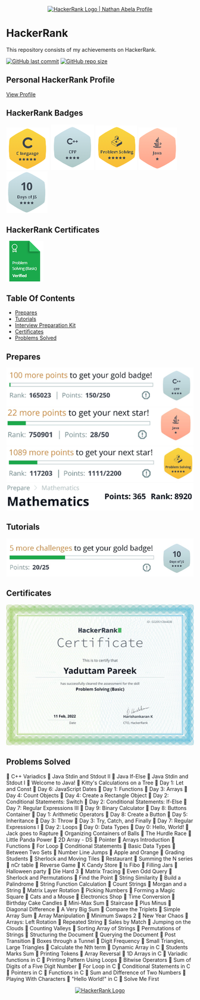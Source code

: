 <p align="center">
    <a href="https://www.hackerrank.com/yaduttampareek95">
        <img alt="HackerRank Logo | Nathan Abela Profile" src="https://hrcdn.net/fcore/assets/brand/typemark_60x200-7435b42d20.svg" >
    </a>
</p>

# HackerRank

This repository consists of my achievements on HackerRank.

[![GitHub last commit](https://img.shields.io/github/last-commit/Yaduttam95/Hackerrank)](https://github.com/Yaduttam95/Hackerrank/commits/master)
[![GitHub repo size](https://img.shields.io/github/repo-size/Yaduttam95/Hackerrank)](https://github.com/Yaduttam95/Hackerrank/archive/master.zip)

## Personal HackerRank Profile

[View Profile](https://www.hackerrank.com/Yaduttam95)

## HackerRank Badges
![C](/Badges/C.png)
![C++](/Badges/C++.png)
![Problem Solving](/Badges/Problem_Solving.png)
![Java](/Badges/Java.png)
![10 Days Of JS](/Badges/10_Days_of_JS.png)



## HackerRank Certificates
![Problem Solving(Basics)](/Badges/problem_solving_basic_skill.png)




## Table Of Contents

* [Prepares](#prepares)
* [Tutorials](#tutorials)
* [Interview Preparation Kit](#interview)
* [Certificates](#certificates)
* [Problems Solved](#problems-solved)

## Prepares
<!--![C](/Prepares_and_Interview_prepration_kit/C.jpg)-->
![C++](/Prepares_and_Interview_prepration_kit/C++.jpg)
![JAVA](/Prepares_and_Interview_prepration_kit/Java.jpg)
![Problem Solving](/Prepares_and_Interview_prepration_kit/Problem_Solving.jpg)
![Mathematics](/Prepares_and_Interview_prepration_kit/Mathematics.jpg)

## Tutorials
![10 Days Of JS](/Prepares_and_Interview_prepration_kit/10_days_of_JS.jpg)


## Certificates
![Problem Solving(Basic)](/Skill_Certificates/Problem_Solving(basic).png)


## Problems Solved
	C++ Variadics
	Java Stdin and Stdout II
	Java If-Else
	Java Stdin and Stdout I
	Welcome to Java!
	Kitty's Calculations on a Tree
	Day 1: Let and Const
	Day 6: JavaScript Dates
	Day 1: Functions
	Day 3: Arrays
	Day 4: Count Objects
	Day 4: Create a Rectangle Object
	Day 2: Conditional Statements: Switch
	Day 2: Conditional Statements: If-Else
	Day 7: Regular Expressions III
	Day 9: Binary Calculator
	Day 8: Buttons Container
	Day 1: Arithmetic Operators
	Day 8: Create a Button
	Day 5: Inheritance
	Day 3: Throw
	Day 3: Try, Catch, and Finally
	Day 7: Regular Expressions I
	Day 2: Loops
	Day 0: Data Types
	Day 0: Hello, World!
	Jack goes to Rapture
	Organizing Containers of Balls
	The Hurdle Race
	Little Panda Power
	2D Array - DS
	Pointer
	Arrays Introduction
	Functions
	For Loop
	Conditional Statements
	Basic Data Types
	Between Two Sets
	Number Line Jumps
	Apple and Orange
	Grading Students
	Sherlock and Moving Tiles
	Restaurant
	Summing the N series
	nCr table
	Reverse Game
	K Candy Store
	Is Fibo
	Filling Jars
	Halloween party
	Die Hard 3
	Matrix Tracing
	Even Odd Query
	Sherlock and Permutations
	Find the Point
	String Similarity
	Build a Palindrome
	String Function Calculation
	Count Strings
	Morgan and a String
	Matrix Layer Rotation
	Picking Numbers
	Forming a Magic Square
	Cats and a Mouse
	Electronics Shop
	Time Conversion
	Birthday Cake Candles
	Mini-Max Sum
	Staircase
	Plus Minus
	Diagonal Difference
	A Very Big Sum
	Compare the Triplets
	Simple Array Sum
	Array Manipulation
	Minimum Swaps 2
	New Year Chaos
	Arrays: Left Rotation
	Repeated String
	Sales by Match
	Jumping on the Clouds
	Counting Valleys
	Sorting Array of Strings
	Permutations of Strings
	Structuring the Document
	Querying the Document
	Post Transition
	Boxes through a Tunnel
	Digit Frequency
	Small Triangles, Large Triangles
	Calculate the Nth term
	Dynamic Array in C
	Students Marks Sum
	Printing Tokens
	Array Reversal
	1D Arrays in C
	Variadic functions in C
	Printing Pattern Using Loops
	Bitwise Operators
	Sum of Digits of a Five Digit Number
	For Loop in C
	Conditional Statements in C
	Pointers in C
	Functions in C
	Sum and Difference of Two Numbers
	Playing With Characters
	"Hello World!" in C
	Solve Me First

<p align="center">
    <a href="https://www.hackerrank.com/Yaduttam95">
        <img alt="HackerRank Logo" src="https://hrcdn.net/fcore/assets/brand/h_mark_sm-966d2b45e3.svg">
    </a>
</p>


